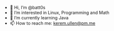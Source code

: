 - 👋 Hi, I’m @batt0s
- 👀 I’m interested in Linux, Programming and Math
- 🌱 I’m currently learning Java
- 📫 How to reach me: kerem.ullen@pm.me

<!---
batt0s/batt0s is a ✨ special ✨ repository because its `README.md` (this file) appears on your GitHub profile.
You can click the Preview link to take a look at your changes.
--->
